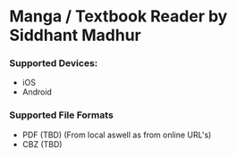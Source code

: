 # Manga / Textbook Reader by Siddhant Madhur

### Supported Devices:
- iOS
- Android

### Supported File Formats
- PDF (TBD) (From local aswell as from online URL's)
- CBZ (TBD)


